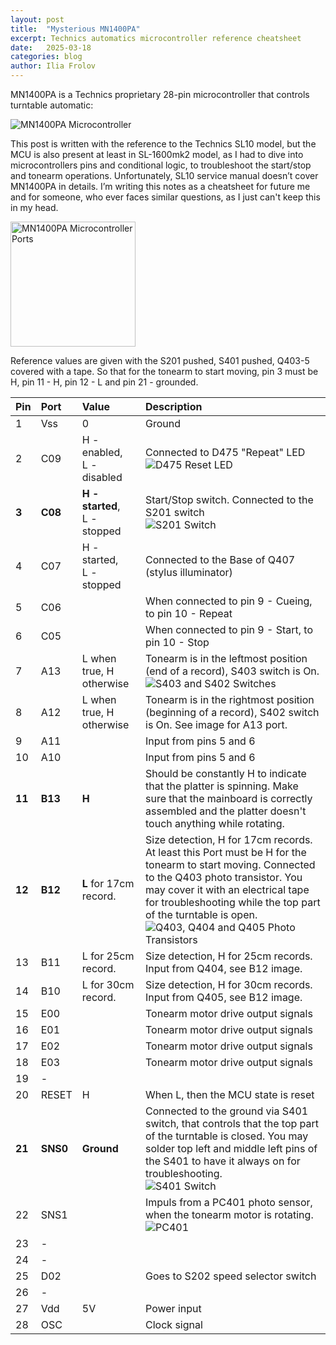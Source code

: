 ```yaml
---
layout: post
title:  "Mysterious MN1400PA"
excerpt: Technics automatics microcontroller reference cheatsheet
date:   2025-03-18
categories: blog
author: Ilia Frolov
---
```


MN1400PA is a Technics proprietary 28-pin microcontroller that controls turntable automatic: 

<div class="blogPostImage">
<img src="/assets/mysterious-mn1400pa/mn1400pa.jpeg" alt="MN1400PA Microcontroller"/>
</div>

This post is written with the reference to the Technics SL10 model, but the MCU is also present at least in SL-1600mk2 model, as I had to dive into microcontrollers pins and conditional logic, to troubleshoot the start/stop and tonearm operations. Unfortunately, SL10 service manual doesn’t cover MN1400PA in details. I’m writing this notes as a cheatsheet for future me and for someone, who ever faces similar questions, as I just can't keep this in my head.

<div class="blogPostImage">
<img src="/assets/mysterious-mn1400pa/ports.png" alt="MN1400PA Microcontroller Ports" style="width: 200px"/>
</div>

Reference values are given with the S201 pushed, S401 pushed, Q403-5 covered with a tape. So that for the tonearm to start moving, pin 3 must be H, pin 11 - H, pin 12 - L and pin 21 - grounded.

| Pin    | Port   | Value  | Description |
| :----- | :----- | :-----| :---------- |
| 1      | Vss    | 0     | Ground      |
| 2      | C09    | H - enabled, <br>L - disabled      | Connected to D475 "Repeat" LED <br> ![D475 Reset LED](/assets/mysterious-mn1400pa/D475.jpeg)    |
|  __3__      | __C08__    | __H - started__, <br>L - stopped     |  Start/Stop switch. Connected to the S201 switch <br> ![S201 Switch](/assets/mysterious-mn1400pa/S201.jpeg)    |
| 4      | C07    | H - started, <br>L - stopped      | Connected to the Base of Q407 (stylus illuminator)      |
| 5      | C06    |       | When connected to pin 9 - Cueing, to pin 10 - Repeat     |
| 6      | C05    |       | When connected to pin 9 - Start, to pin 10 - Stop     |
| 7      | A13    | L when true, H otherwise      | Tonearm is in the leftmost position (end of a record), S403 switch is On. <br> ![S403 and S402 Switches](/assets/mysterious-mn1400pa/S402_S403.jpeg)      |
| 8      | A12    | L when true, H otherwise      | Tonearm is in the rightmost position (beginning of a record), S402 switch is On. See image for A13 port.    |
| 9      | A11    |       | Input from pins 5 and 6     |
| 10     | A10    |       | Input from pins 5 and 6     |
| __11__     | __B13__    | __H__     | Should be constantly H to indicate that the platter is spinning. Make sure that the mainboard is correctly assembled and the platter doesn't touch anything while rotating.     |
| __12__     | __B12__    | __L__ for 17cm record.     | Size detection, H for 17cm records. At least this Port must be H for the tonearm to start moving. Connected to the Q403 photo transistor. You may cover it with an electrical tape for troubleshooting while the top part of the turntable is open. <br> ![Q403, Q404 and Q405 Photo Transistors](/assets/mysterious-mn1400pa/Q403_Q404_Q405.jpeg) |
| 13     | B11    | L for 25cm record.      | Size detection, H for 25cm records. Input from Q404, see B12 image. |
| 14     | B10    | L for 30cm record.     | Size detection, H for 30cm records. Input from Q405, see B12 image. |
| 15     | E00    |       | Tonearm motor drive output signals |
| 16     | E01    |       | Tonearm motor drive output signals     |
| 17     | E02    |       | Tonearm motor drive output signals     |
| 18     | E03    |       | Tonearm motor drive output signals     |
| 19     | -      |       |      |
| 20     | RESET  | H     | When L, then the MCU state is reset  |
| __21__     | __SNS0__   | __Ground__     | Connected to the ground via S401 switch, that controls that the top part of the turntable is closed. You may solder top left and middle left pins of the S401 to have it always on for troubleshooting. <br> ![S401 Switch](/assets/mysterious-mn1400pa/S401.jpeg) |
| 22     | SNS1   |       | Impuls from a PC401 photo sensor, when the tonearm motor is rotating. <br> ![PC401](/assets/mysterious-mn1400pa/PC401.jpeg) |
| 23     | -      |       |      |
| 24     | -      |       |      |
| 25     | D02    |       | Goes to S202 speed selector switch    | 
| 26     | -      |       |      |
| 27     | Vdd    | 5V    | Power input |
| 28     | OSC    |       | Clock signal |
